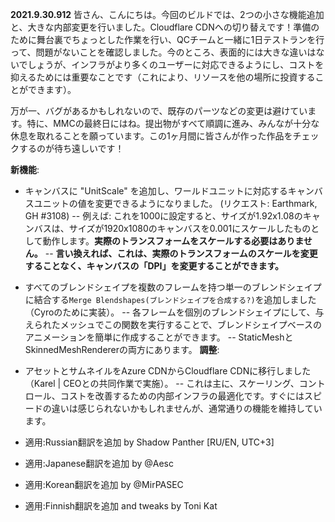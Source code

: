 **2021.9.30.912**
皆さん、こんにちは。今回のビルドでは、2つの小さな機能追加と、大きな内部変更を行いました。Cloudflare CDNへの切り替えです！準備のために舞台裏でちょっとした作業を行い、QCチームと一緒に1日テストランを行って、問題がないことを確認しました。今のところ、表面的には大きな違いはないでしょうが、インフラがより多くのユーザーに対応できるようにし、コストを抑えるためには重要なことです（これにより、リソースを他の場所に投資することができます）。

万が一、バグがあるかもしれないので、既存のパーツなどの変更は避けています。特に、MMCの最終日にはね。提出物がすべて順調に進み、みんなが十分な休息を取れることを願っています。この1ヶ月間に皆さんが作った作品をチェックするのが待ち遠しいです！

**新機能**:
- キャンバスに "UnitScale" を追加し、ワールドユニットに対応するキャンバスユニットの値を変更できるようになりました。 (リクエスト: Earthmark, GH #3108)
-- 例えば: これを1000に設定すると、サイズが1.92x1.08のキャンバスは、サイズが1920x1080のキャンバスを0.001にスケールしたものとして動作します。**実際のトランスフォームをスケールする必要はありません。**
-- **言い換えれば、これは、実際のトランスフォームのスケールを変更することなく、キャンバスの「DPI」を変更することができます。**
- すべてのブレンドシェイプを複数のフレームを持つ単一のブレンドシェイプに結合する`Merge Blendshapes(ブレンドシェイプを合成する?)`を追加しました（Cyroのために実装）。
-- 各フレームを個別のブレンドシェイプにして、与えられたメッシュでこの関数を実行することで、ブレンドシェイプベースのアニメーションを簡単に作成することができます。
-- StaticMeshとSkinnedMeshRendererの両方にあります。
**調整**:
- アセットとサムネイルをAzure CDNからCloudflare CDNに移行しました（Karel | CEOとの共同作業で実施）。
-- これは主に、スケーリング、コントロール、コストを改善するための内部インフラの最適化です。すぐにはスピードの違いは感じられないかもしれませんが、通常通りの機能を維持しています。

- 適用:Russian翻訳を追加 by Shadow Panther [RU/EN, UTC+3]
- 適用:Japanese翻訳を追加 by @Aesc
- 適用:Korean翻訳を追加 by @MirPASEC
- 適用:Finnish翻訳を追加 and tweaks by Toni Kat